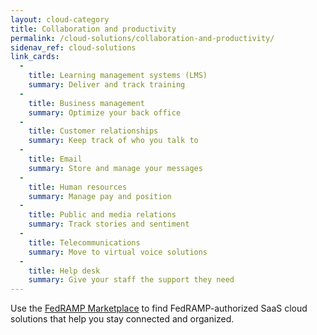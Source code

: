 ```yaml
---
layout: cloud-category
title: Collaboration and productivity
permalink: /cloud-solutions/collaboration-and-productivity/
sidenav_ref: cloud-solutions
link_cards:
  -
    title: Learning management systems (LMS)
    summary: Deliver and track training
  -
    title: Business management
    summary: Optimize your back office
  -
    title: Customer relationships
    summary: Keep track of who you talk to
  -
    title: Email
    summary: Store and manage your messages
  -
    title: Human resources
    summary: Manage pay and position
  -
    title: Public and media relations
    summary: Track stories and sentiment
  -
    title: Telecommunications
    summary: Move to virtual voice solutions
  -
    title: Help desk
    summary: Give your staff the support they need
---
```


Use the [FedRAMP Marketplace](https://marketplace.fedramp.gov/#/products?sort=productName&serviceModels=SaaS;IaaS,%20PaaS,%20SaaS&status=Compliant) to find FedRAMP-authorized SaaS cloud solutions that help you stay connected and organized.
